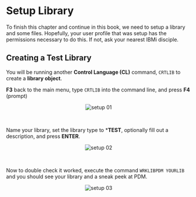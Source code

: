 # Setup Library

To finish this chapter and continue in this book, we need to setup a library and some files.
Hopefully, your user profile that was setup has the permissions necessary to do this.
If not, ask your nearest IBMi disciple.


## Creating a Test Library
You will be running another **Control Language (CL)** command, ```CRTLIB``` to create a **library object**.

**F3** back to the main menu, type ```CRTLIB``` into the command line, and press **F4** (prompt)


<figure align="center">
	<img src="./core/ibmi/_assets/setup-01.PNG" alt="setup 01" />
</figure>

<br>

Name your library, set the library type to ***TEST**, optionally fill out a description, and press **ENTER**.

<figure align="center">
	<img src="./core/ibmi/_assets/setup-02.PNG" alt="setup 02" />
</figure>

<br>

Now to double check it worked, execute the command ```WRKLIBPDM YOURLIB``` 
and you should see your library and a sneak peek at PDM.

<figure align="center">
	<img src="./core/ibmi/_assets/setup-03.PNG" alt="setup 03" />
</figure>


